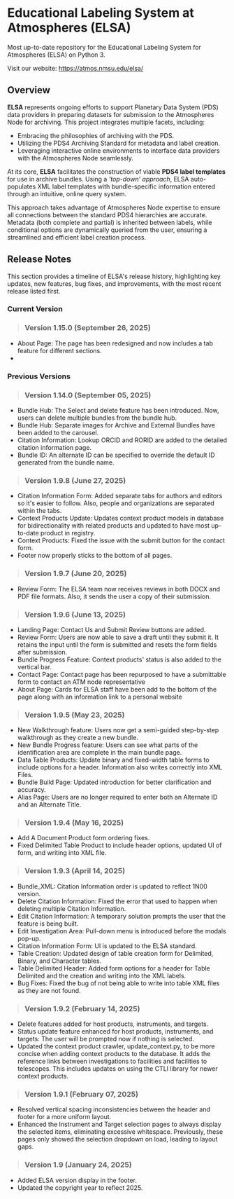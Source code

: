 # Educational Labeling System at Atmospheres (ELSA)
Most up-to-date repository for the Educational Labeling System for Atmospheres (ELSA) on Python 3.

Visit our website: https://atmos.nmsu.edu/elsa/


## **Overview**  
**ELSA** represents ongoing efforts to support Planetary Data System (PDS) data providers in preparing datasets for submission to the Atmospheres Node for archiving. This project integrates multiple facets, including:  
- Embracing the philosophies of archiving with the PDS.  
- Utilizing the PDS4 Archiving Standard for metadata and label creation.  
- Leveraging interactive online environments to interface data providers with the Atmospheres Node seamlessly.  

At its core, **ELSA** facilitates the construction of viable **PDS4 label templates** for use in archive bundles. Using a *‘top-down’ approach*, ELSA auto-populates XML label templates with bundle-specific information entered through an intuitive, online query system.  

This approach takes advantage of Atmospheres Node expertise to ensure all connections between the standard PDS4 hierarchies are accurate. Metadata (both complete and partial) is inherited between labels, while conditional options are dynamically queried from the user, ensuring a streamlined and efficient label creation process.


## **Release Notes** 
This section provides a timeline of ELSA's release history, highlighting key updates, new features, bug fixes, and improvements, with the most recent release listed first.

### **Current Version** 
> ### **Version 1.15.0 (September 26, 2025)**
- About Page: The page has been redesigned and now includes a tab feature for different sections.
- 


### **Previous Versions** 

> ### **Version 1.14.0 (September 05, 2025)**
- Bundle Hub: The Select and delete feature has been introduced. Now, users can delete multiple bundles from the bundle hub.
- Bundle Hub: Separate images for Archive and External Bundles have been added to the carousel.
- Citation Information: Lookup ORCID and RORID are added to the detailed citation information page.
- Bundle ID: An alternate ID can be specified to override the default ID generated from the bundle name.
  
> ### **Version 1.9.8 (June 27, 2025)**
- Citation Information Form: Added separate tabs for authors and editors so it's easier to follow. Also, people and organizations are separated within the tabs.
- Context Products Update: Updates context product models in database for bidirectionality with related products and updated to have most
up-to-date product in registry.
- Context Products: Fixed the issue with the submit button for the contact form.
- Footer now properly sticks to the bottom of all pages.

> ### **Version 1.9.7 (June 20, 2025)**
- Review Form: The ELSA team now receives reviews in both DOCX and PDF file formats. Also, it sends the user a copy of their submission.
  
> ### **Version 1.9.6 (June 13, 2025)**
- Landing Page: Contact Us and Submit Review buttons are added.
- Review Form: Users are now able to save a draft until they submit it. It retains the input until the form is submitted and resets the form fields after submission.
- Bundle Progress Feature: Context products' status is also added to the vertical bar.
- Contact Page: Contact page has been repurposed to have a submittable form to contact an ATM node representative
- About Page: Cards for ELSA staff have been add to the bottom of the page along with an information link to a personal website

> ### **Version 1.9.5 (May 23, 2025)**
- New Walkthrough feature: Users now get a semi-guided step-by-step walkthrough as they create a new bundle.
- New Bundle Progress feature: Users can see what parts of the identification area are complete in the main bundle page.
- Data Table Products: Update binary and fixed-width table forms to include options for a header. Information also writes correctly into XML Files.
- Bundle Build Page: Updated introduction for better clarification and accuracy.
- Alias Page: Users are no longer required to enter both an Alternate ID and an Alternate Title.

> ### **Version 1.9.4 (May 16, 2025)**
- Add A Document Product form ordering fixes.
- Fixed Delimited Table Product to include header options, updated UI of form, and writing into XML file.

> ### **Version 1.9.3 (April 14, 2025)**
- Bundle_XML: Citation Information order is updated to reflect 1N00 version.
- Delete Citation Information: Fixed the error that used to happen when deleting multiple Citation Information.
- Edit Citation Information: A temporary solution prompts the user that the feature is being built.
- Edit Investigation Area: Pull-down menu is introduced before the modals pop-up.
- Citation Information Form: UI is updated to the ELSA standard.
- Table Creation: Updated design of table creation form for Delimited, Binary, and Character tables.
- Table Delimited Header: Added form options for a header for Table Delimited and the creation and writing into the XML labels.
- Bug Fixes: Fixed the bug of not being able to write into table XML files as they are not found. 

> ### **Version 1.9.2 (February 14, 2025)**
- Delete features added for host products, instruments, and targets.
- Status update feature enhanced for host products, instruments, and targets: The user will be prompted now if nothing is selected.
- Updated the context product crawler, update_context.py, to be more concise when adding context products to the database. It adds the reference links between investigations to facilities and facilities to telescopes. This includes updates on using the CTLI library for newer context products.
  
> ### **Version 1.9.1 (February 07, 2025)**
- Resolved vertical spacing inconsistencies between the header and footer for a more uniform layout.
- Enhanced the Instrument and Target selection pages to always display the selected items, eliminating excessive whitespace. Previously, these pages only showed the selection dropdown on load, leading to layout gaps.
  
> ### **Version 1.9 (January 24, 2025)**
- Added ELSA version display in the footer.
- Updated the copyright year to reflect 2025.


